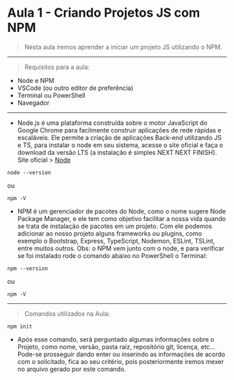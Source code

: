 # Aula 1 - Criando Projetos JS com NPM

> Nesta aula iremos aprender a iniciar um projeto JS utilizando o NPM. 

_______________

> Requisitos para a aula:

- Node e NPM
- VSCode (ou outro editor de preferência)
- Terminal ou PowerShell
- Navegador

_______________

- Node.js é uma plataforma construída sobre o motor JavaScript do Google Chrome para facilmente construir aplicações de rede rápidas e escaláveis. Ele permite a criação de aplicações Back-end utilizando JS e TS, para instalar o node em seu sistema, acesse o site oficial e faça o download da versão LTS (a instalação é simples NEXT NEXT FINISH). Site oficial > [Node](http://nodejs.org)


```
node --version
```
ou

```
npm -V
```

- NPM é um gerenciador de pacotes do Node, como o nome sugere Node Package Manager, e ele tem como objetivo facilitar a nossa vida quando se trata de instalação de pacotes em um projeto. Com ele podemos adicionar ao nosso projeto alguns frameworks ou plugins, como exemplo o Bootstrap, Express, TypeScript, Nodemon, ESLint, TSLint, entre muitos outros. Obs: o NPM vem junto com o node, e para verificar se foi instalado rode o comando abaixo no PowerShell o Terminal:

```
npm --version
```
ou

```
npm -V
```
_______________
> Comandos utilizados na Aula:

```
npm init
```

- Após esse comando, será perguntado algumas informações sobre o Projeto, como nome, versão, pasta raiz, repositório git, licença, etc... Pode-se prosseguir dando enter ou inserindo as informações de acordo com o solicitado, fica ao seu critério, pois posteriormente iremos mexer no arquivo gerado por este comando.